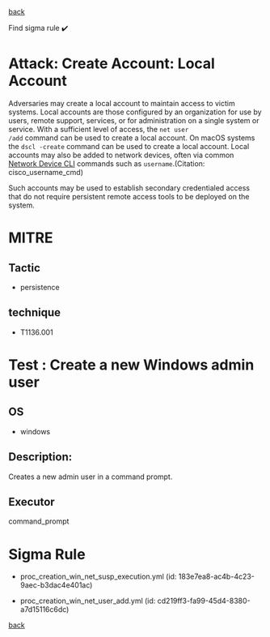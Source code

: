 
[back](../index.md)

Find sigma rule :heavy_check_mark: 

# Attack: Create Account: Local Account 

Adversaries may create a local account to maintain access to victim systems. Local accounts are those configured by an organization for use by users, remote support, services, or for administration on a single system or service. With a sufficient level of access, the <code>net user /add</code> command can be used to create a local account. On macOS systems the <code>dscl -create</code> command can be used to create a local account. Local accounts may also be added to network devices, often via common [Network Device CLI](https://attack.mitre.org/techniques/T1059/008) commands such as <code>username</code>.(Citation: cisco_username_cmd)

Such accounts may be used to establish secondary credentialed access that do not require persistent remote access tools to be deployed on the system.

# MITRE
## Tactic
  - persistence


## technique
  - T1136.001


# Test : Create a new Windows admin user
## OS
  - windows


## Description:
Creates a new admin user in a command prompt.


## Executor
command_prompt

# Sigma Rule
 - proc_creation_win_net_susp_execution.yml (id: 183e7ea8-ac4b-4c23-9aec-b3dac4e401ac)

 - proc_creation_win_net_user_add.yml (id: cd219ff3-fa99-45d4-8380-a7d15116c6dc)



[back](../index.md)
